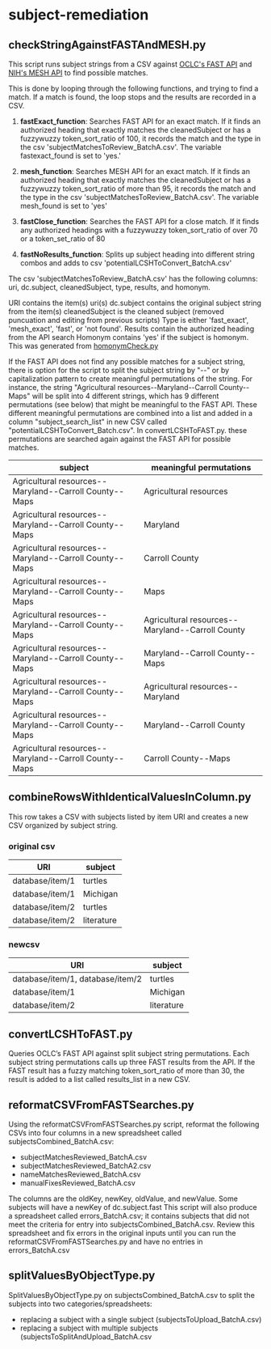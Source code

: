 # subject-remediation

## checkStringAgainstFASTAndMESH.py

This script runs subject strings from a CSV against [OCLC's FAST API](https://platform.worldcat.org/api-explorer/apis/fastapi) and [NIH's MESH API](https://hhs.github.io/meshrdf/sparql-and-uri-requests) to find possible matches.

This is done by looping through the following functions, and trying to find a match. If a match is found, the loop stops and the results are recorded in a CSV.

1) **fastExact_function**: Searches FAST API for an exact match. If it finds an authorized heading that exactly matches the cleanedSubject or has a fuzzywuzzy token_sort_ratio of 100, it records the match and the type in the csv 'subjectMatchesToReview_BatchA.csv'. The variable fastexact_found is set to 'yes.'

2) **mesh_function**: Searches MESH API for an exact match. If it finds an authorized heading that exactly matches the cleanedSubject or has a fuzzywuzzy token_sort_ratio of more than 95, it records the match and the type in the csv 'subjectMatchesToReview_BatchA.csv'. The variable mesh_found is set to 'yes'

3) **fastClose_function**: Searches the FAST API for a close match. If it finds any authorized headings with a fuzzywuzzy token_sort_ratio of over 70 or a token_set_ratio of 80

3) **fastNoResults_function**: Splits up subject heading into different string combos and adds to csv 'potentialLCSHToConvert_BatchA.csv'

The csv 'subjectMatchesToReview_BatchA.csv' has the following columns: uri, dc.subject, cleanedSubject, type, results, and homonym.

URI contains the item(s) uri(s)
dc.subject contains the original subject string from the item(s)
cleanedSubject is the cleaned subject (removed puncuation and editing from previous scripts)
Type is either 'fast_exact', 'mesh_exact', 'fast', or 'not found'.
Results contain the authorized heading from the API search
Homonym contains 'yes' if the subject is homonym. This was generated from [homonymCheck.py]()


If the FAST API does not find any possible matches for a subject string, there is option for the script to split the subject string by "--" or by capitalization pattern to create meaningful permutations of the string. For instance, the string "Agricultural resources--Maryland--Carroll County--Maps" will be split into 4 different strings, which has 9 different permutations (see below) that might be meaningful to the FAST API. These different meaningful permutations are combined into a list and added in a column "subject_search_list" in new CSV called "potentialLCSHToConvert_Batch.csv". In convertLCSHToFAST.py. these permutations are searched again against the FAST API for possible matches.


|subject                                                | meaningful permutations                          |
|-------------------------------------------------------|--------------------------------------------------|
|Agricultural resources--Maryland--Carroll County--Maps | Agricultural resources                           |  
|Agricultural resources--Maryland--Carroll County--Maps | Maryland                                         |
|Agricultural resources--Maryland--Carroll County--Maps | Carroll County                                   |
|Agricultural resources--Maryland--Carroll County--Maps | Maps                                             |
|Agricultural resources--Maryland--Carroll County--Maps | Agricultural resources--Maryland--Carroll County |
|Agricultural resources--Maryland--Carroll County--Maps | Maryland--Carroll County--Maps                   |
|Agricultural resources--Maryland--Carroll County--Maps | Agricultural resources--Maryland                 |
|Agricultural resources--Maryland--Carroll County--Maps | Maryland--Carroll County                         |
|Agricultural resources--Maryland--Carroll County--Maps | Carroll County--Maps                             |


## combineRowsWithIdenticalValuesInColumn.py

This row takes a CSV with subjects listed by item URI and creates a new CSV organized by subject string.

### original csv

|URI                 | subject      |
|--------------------|--------------|
|database/item/1     | turtles      |
|database/item/1     | Michigan     |
|database/item/2     | turtles      |
|database/item/2     | literature   |

### newcsv

|URI                              | subject      |
|---------------------------------|--------------|
|database/item/1, database/item/2 | turtles      |
|database/item/1                  | Michigan     |
|database/item/2                  | literature   |


## convertLCSHToFAST.py

Queries OCLC’s FAST API against split subject string permutations. Each subject string permutations calls up three FAST results from the API. If the FAST result has a fuzzy matching token_sort_ratio of more than 30, the result is added to a list called results_list in a new CSV.

## reformatCSVFromFASTSearches.py

Using the reformatCSVFromFASTSearches.py script, reformat the following CSVs into four columns in a new spreadsheet called subjectsCombined_BatchA.csv:

  * subjectMatchesReviewed_BatchA.csv
  * subjectMatchesReviewed_BatchA2.csv
  * nameMatchesReviewed_BatchA.csv
  * manualFixesReviewed_BatchA.csv  


The columns are the oldKey, newKey, oldValue, and newValue. Some subjects will have a newKey of dc.subject.fast This script will also produce a spreadsheet called errors_BatchA.csv; it contains subjects that did not meet the criteria for entry into subjectsCombined_BatchA.csv. Review this spreadsheet and fix errors in the original inputs until you can run the reformatCSVFromFASTSearches.py and have no entries in errors_BatchA.csv


## splitValuesByObjectType.py

SplitValuesByObjectType.py on subjectsCombined_BatchA.csv to split the subjects into two categories/spreadsheets:
  * replacing a subject with a single subject (subjectsToUpload_BatchA.csv)
  * replacing a subject with multiple subjects (subjectsToSplitAndUpload_BatchA.csv
